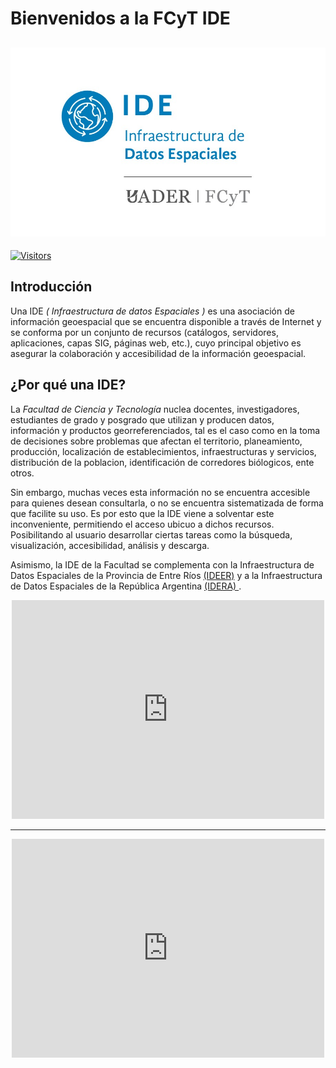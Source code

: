 # Bienvenidos a la FCyT IDE

![logo_ide](/docs/images/logo_ide.jpg)
---

[![Visitors](https://visitor-badge.glitch.me/badge?page_id=IDE-FCyT.IDE-FCyT)](https://github.com/IDE-FCyT)



## Introducción

Una IDE *( Infraestructura de datos Espaciales )* es una asociación de información geoespacial que se encuentra disponible a través de Internet y se conforma por un conjunto de recursos (catálogos, servidores, aplicaciones, capas SIG, páginas web, etc.), cuyo principal objetivo es asegurar la colaboración y accesibilidad de la información geoespacial. 



## ¿Por qué una IDE?

La *Facultad de Ciencia y Tecnología* nuclea docentes, investigadores, estudiantes de grado y posgrado que utilizan y producen datos, información y productos georreferenciados, tal es el caso como en la toma de decisiones sobre problemas que afectan el territorio, planeamiento, producción, localización de establecimientos, infraestructuras y servicios, distribución de la poblacion, identificación de corredores biólogicos, ente otros.

Sin embargo, muchas veces esta información no se encuentra accesible para quienes desean consultarla, o no se encuentra sistematizada de forma que facilite su uso. Es por esto que la IDE viene a solventar este inconveniente, permitiendo el acceso ubicuo a dichos recursos. Posibilitando al usuario desarrollar ciertas tareas como la búsqueda, visualización, accesibilidad, análisis y descarga. 



Asimismo, la IDE de la Facultad se complementa con la Infraestructura de Datos Espaciales de la Provincia de Entre Ríos <a href = "https://www.entrerios.gov.ar/ideer/">(IDEER)</a> y a la Infraestructura de Datos Espaciales de la República Argentina <a href = "https://www.idera.gob.ar/" > (IDERA) </a>.
<center>
<iframe src= "https://www.idera.gob.ar/" width="500" height="350" style="border:0;" allowfullscreen="" loading="lazy" referrerpolicy="no-referrer-when-downgrade"> 
IDERA </iframe>
</center>

---

<center>
<iframe src = "https://www.entrerios.gov.ar/ideer/" width="500" height="350" style="border:0;" allowfullscreen="" loading="lazy" referrerpolicy="no-referrer-when-downgrade"> 
</iframe>
</center>
